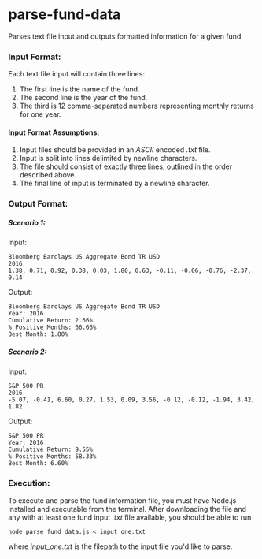 # parse-fund-data
Parses text file input and outputs formatted information for a given fund.

### Input Format:
Each text file input will contain three lines:

1. The first line is the name of the fund.
2. The second line is the year of the fund.
3. The third is 12 comma-separated numbers representing monthly returns for one year.

#### Input Format Assumptions:
1. Input files should be provided in an _ASCII_ encoded _.txt_ file.
2. Input is split into lines delimited by newline characters.
3. The file should consist of exactly three lines, outlined in the order described above.
4. The final line of input is terminated by a newline character.

### Output Format:

##### Scenario 1:

Input:
```
Bloomberg Barclays US Aggregate Bond TR USD   
2016
1.38, 0.71, 0.92, 0.38, 0.03, 1.80, 0.63, -0.11, -0.06, -0.76, -2.37, 0.14
```

Output:
```
Bloomberg Barclays US Aggregate Bond TR USD   
Year: 2016
Cumulative Return: 2.66%
% Positive Months: 66.66%
Best Month: 1.80%
```

##### Scenario 2:

Input:
```
S&P 500 PR   
2016
-5.07, -0.41, 6.60, 0.27, 1.53, 0.09, 3.56, -0.12, -0.12, -1.94, 3.42, 1.82
```

Output:
```
S&P 500 PR   
Year: 2016
Cumulative Return: 9.55%
% Positive Months: 58.33%
Best Month: 6.60%
```

### Execution:
To execute and parse the fund information file, you must have Node.js installed and executable from the terminal. After downloading the file and any with at least one fund input _.txt_ file available, you should be able to run
```
node parse_fund_data.js < input_one.txt
```
where _input\_one.txt_ is the filepath to the input file you'd like to parse.
